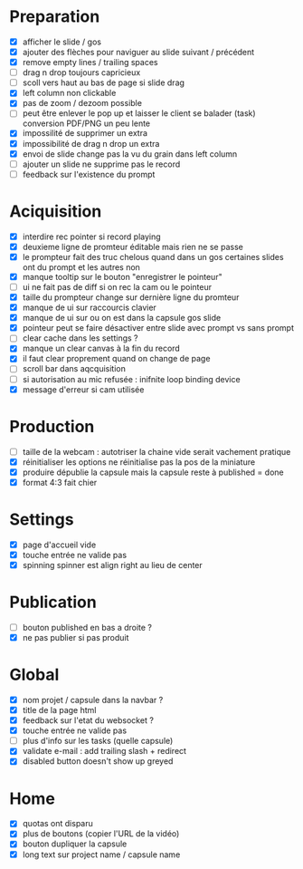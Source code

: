 
# Preparation
 - [x] afficher le slide / gos
 - [x] ajouter des flèches pour naviguer au slide suivant / précédent
 - [x] remove empty lines / trailing spaces
 - [ ] drag n drop toujours capricieux
 - [ ] scoll vers haut au bas de page si slide drag
 - [x] left column non clickable
 - [x] pas de zoom / dezoom possible
 - [ ] peut être enlever le pop up et laisser le client se balader (task) conversion PDF/PNG un peu lente
 - [x] impossilité de supprimer un extra
 - [x] impossibilité de drag n drop un extra
 - [x] envoi de slide change pas la vu du grain dans left column
 - [ ] ajouter un slide ne supprime pas le record
 - [ ] feedback sur l'existence du prompt

# Aciquisition
 - [x] interdire rec pointer si record playing
 - [x] deuxieme ligne de promteur éditable mais rien ne se passe
 - [x] le prompteur fait des truc chelous quand dans un gos certaines slides ont du prompt et les autres non
 - [x] manque tooltip sur le bouton "enregistrer le pointeur"
 - [ ] ui ne fait pas de diff si on rec la cam ou le pointeur
 - [x] taille du prompteur change sur dernière ligne du promteur
 - [x] manque de ui sur raccourcis clavier
 - [x] manque de ui sur ou on est dans la capsule gos slide
 - [x] pointeur peut se faire désactiver entre slide avec prompt vs sans prompt
 - [ ] clear cache dans les settings ?
 - [x] manque un clear canvas à la fin du record
 - [x] il faut clear proprement quand on change de page
 - [ ] scroll bar dans aqcquisition
 - [ ] si autorisation au mic refusée : inifnite loop binding device
 - [x] message d'erreur si cam utilisée

# Production
 - [ ] taille de la webcam : autotriser la chaine vide serait vachement pratique
 - [x] réinitialiser les options ne réinitialise pas la pos de la miniature
 - [x] produire dépublie la capsule mais la capsule reste à published = done
 - [x] format 4:3 fait chier

# Settings
 - [x] page d'accueil vide
 - [x] touche entrée ne valide pas
 - [x] spinning spinner est align right au lieu de center

# Publication
 - [ ] bouton published en bas a droite ?
 - [x] ne pas publier si pas produit

# Global
 - [x] nom projet / capsule dans la navbar ?
 - [x] title de la page html
 - [x] feedback sur l'etat du websocket ?
 - [x] touche entrée ne valide pas
 - [ ] plus d'info sur les tasks (quelle capsule)
 - [x] validate e-mail : add trailing slash + redirect
 - [x] disabled button doesn't show up greyed

# Home
 - [x] quotas ont disparu
 - [x] plus de boutons (copier l'URL de la vidéo)
 - [x] bouton dupliquer la capsule
 - [x] long text sur project name / capsule name
